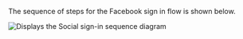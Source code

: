 The sequence of steps for the Facebook sign in flow is shown below.

<div class="common-image-format">

![Displays the Social sign-in sequence diagram](/img/oie-embedded-sdk/oie-embedded-sdk-use-case-social-sign-in.png)

</div>
